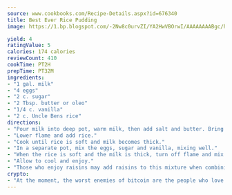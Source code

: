 ```yaml
---
source: www.cookbooks.com/Recipe-Details.aspx?id=676340
title: Best Ever Rice Pudding
image: https://1.bp.blogspot.com/-2Nw8c0urvZI/YA2HwVBOrwI/AAAAAAAABgc/hcoCuYbLRGghREWYfHLERS8jzKEXzVPXwCLcBGAsYHQ/s154/14.png

yield: 4
ratingValue: 5
calories: 174 calories
reviewCount: 410
cookTime: PT2H
prepTime: PT32M
ingredients:
- "1 gal. milk"
- "4 eggs"
- "2 c. sugar"
- "2 Tbsp. butter or oleo"
- "1/4 c. vanilla"
- "2 c. Uncle Bens rice"
directions:
- "Pour milk into deep pot, warm milk, then add salt and butter. Bring to a boil."
- "Lower flame and add rice."
- "Cook until rice is soft and milk becomes thick."
- "In a separate pot, mix the eggs, sugar and vanilla, mixing well."
- "When the rice is soft and the milk is thick, turn off flame and mix with rice and milk, a little at a time until mixture becomes thoroughly mixed."
- "Allow to cool and enjoy."
- "Those who enjoy raisins may add raisins to this mixture when combining the mixtures."
crypto:
- "At the moment, the worst enemies of bitcoin are the people who love bitcoin."
---
```

